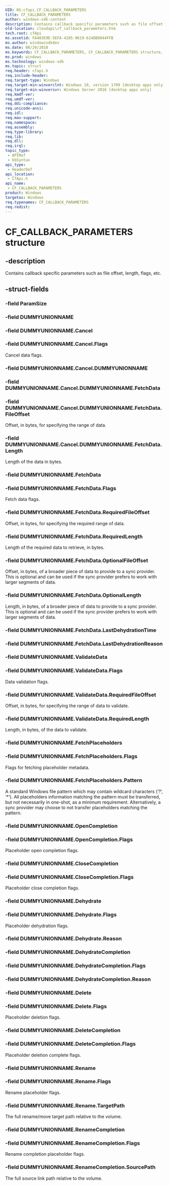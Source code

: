 ```yaml
---
UID: NS:cfapi.CF_CALLBACK_PARAMETERS
title: CF_CALLBACK_PARAMETERS
author: windows-sdk-content
description: Contains callback specific parameters such as file offset, length, flags, etc.
old-location: cloudapi\cf_callback_parameters.htm
tech.root: cfApi
ms.assetid: FA403E9E-5EFA-4285-9619-614DB0044FFB
ms.author: windowssdkdev
ms.date: 08/29/2018
ms.keywords: CF_CALLBACK_PARAMETERS, CF_CALLBACK_PARAMETERS structure, cfapi/CF_CALLBACK_PARAMETERS, cloudApi.cf_callback_parameters
ms.prod: windows
ms.technology: windows-sdk
ms.topic: struct
req.header: cfapi.h
req.include-header: 
req.target-type: Windows
req.target-min-winverclnt: Windows 10, version 1709 [desktop apps only]
req.target-min-winversvr: Windows Server 2016 [desktop apps only]
req.kmdf-ver: 
req.umdf-ver: 
req.ddi-compliance: 
req.unicode-ansi: 
req.idl: 
req.max-support: 
req.namespace: 
req.assembly: 
req.type-library: 
req.lib: 
req.dll: 
req.irql: 
topic_type:
 - APIRef
 - kbSyntax
api_type:
 - HeaderDef
api_location:
 - CfApi.h
api_name:
 - CF_CALLBACK_PARAMETERS
product: Windows
targetos: Windows
req.typenames: CF_CALLBACK_PARAMETERS
req.redist: 
---
```


# CF_CALLBACK_PARAMETERS structure


## -description


Contains callback specific parameters such as file offset, length, flags, etc.


## -struct-fields




### -field ParamSize

 


### -field DUMMYUNIONNAME


### -field DUMMYUNIONNAME.Cancel


### -field DUMMYUNIONNAME.Cancel.Flags

Cancel data flags.


### -field DUMMYUNIONNAME.Cancel.DUMMYUNIONNAME


### -field DUMMYUNIONNAME.Cancel.DUMMYUNIONNAME.FetchData


### -field DUMMYUNIONNAME.Cancel.DUMMYUNIONNAME.FetchData.FileOffset

Offset, in bytes, for specifying the range of data.


### -field DUMMYUNIONNAME.Cancel.DUMMYUNIONNAME.FetchData.Length

Length of the data in bytes.


### -field DUMMYUNIONNAME.FetchData


### -field DUMMYUNIONNAME.FetchData.Flags

Fetch data flags.


### -field DUMMYUNIONNAME.FetchData.RequiredFileOffset

Offset, in bytes, for specifying the required range of data.


### -field DUMMYUNIONNAME.FetchData.RequiredLength

Length of the required data to retrieve, in bytes.


### -field DUMMYUNIONNAME.FetchData.OptionalFileOffset

Offset, in bytes, of a broader piece of data to provide to a sync provider. This is optional and can be used if the sync provider prefers to work with larger segments of data.


### -field DUMMYUNIONNAME.FetchData.OptionalLength

Length, in bytes, of a broader piece of data to provide to a sync provider. This is optional and can be used if the sync provider prefers to work with larger segments of data.


### -field DUMMYUNIONNAME.FetchData.LastDehydrationTime

 


### -field DUMMYUNIONNAME.FetchData.LastDehydrationReason

 


### -field DUMMYUNIONNAME.ValidateData


### -field DUMMYUNIONNAME.ValidateData.Flags

Data validation flags.


### -field DUMMYUNIONNAME.ValidateData.RequiredFileOffset

Offset, in bytes, for specifying the range of data to validate.


### -field DUMMYUNIONNAME.ValidateData.RequiredLength

Length, in bytes, of the data to validate.


### -field DUMMYUNIONNAME.FetchPlaceholders


### -field DUMMYUNIONNAME.FetchPlaceholders.Flags

Flags for fetching placeholder metadata.


### -field DUMMYUNIONNAME.FetchPlaceholders.Pattern

 A standard Windows file pattern which may contain wildcard characters (‘?’, ‘*’). All placeholders information matching the pattern must be transferred, but not necessarily in one-shot, as a minimum requirement. Alternatively, a sync provider may choose to   not transfer placeholders matching the pattern.


### -field DUMMYUNIONNAME.OpenCompletion


### -field DUMMYUNIONNAME.OpenCompletion.Flags

Placeholder open completion flags.


### -field DUMMYUNIONNAME.CloseCompletion


### -field DUMMYUNIONNAME.CloseCompletion.Flags

Placeholder close completion flags.


### -field DUMMYUNIONNAME.Dehydrate


### -field DUMMYUNIONNAME.Dehydrate.Flags

Placeholder dehydration flags.


### -field DUMMYUNIONNAME.Dehydrate.Reason

 


### -field DUMMYUNIONNAME.DehydrateCompletion

 


### -field DUMMYUNIONNAME.DehydrateCompletion.Flags

 


### -field DUMMYUNIONNAME.DehydrateCompletion.Reason

 


### -field DUMMYUNIONNAME.Delete


### -field DUMMYUNIONNAME.Delete.Flags

Placeholder deletion flags.


### -field DUMMYUNIONNAME.DeleteCompletion


### -field DUMMYUNIONNAME.DeleteCompletion.Flags

Placeholder deletion complete flags.


### -field DUMMYUNIONNAME.Rename


### -field DUMMYUNIONNAME.Rename.Flags

Rename placeholder flags.


### -field DUMMYUNIONNAME.Rename.TargetPath

The full rename/move target path relative to the volume.


### -field DUMMYUNIONNAME.RenameCompletion


### -field DUMMYUNIONNAME.RenameCompletion.Flags

Rename completion placeholder flags.


### -field DUMMYUNIONNAME.RenameCompletion.SourcePath

The full source link path relative to the volume.

